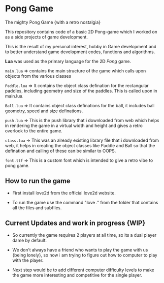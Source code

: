 # Pong Game

The mighty Pong Game {with a retro nostalgia}

This repository contains code of a basic 2D Pong-game which I worked on as a side projects of game development.

This is the result of my personal interest, hobby in Game development and to better understand game development codes, functions and algorithms.

**Lua** was used as the primary language for the 2D *Pong* game.

`main.lua` => contains the main structure of the game which calls upon objects from the various classes 

`Paddle.lua` => It contains the object class defination for the rectangular paddles, including geometry and size of the paddles. This is called upon in main.lua.

`Ball.lua` => It contains object class definations for the ball, it includes ball geometry, speed and size definations.

`push.lua` => This is the push library that i downloaded from web which helps in rendering the game in a virtual width and height and gives a retro overlook to the entire game.

`class.lua` => This was an already existing library file that i downloaded from web, it helps in creating the object classes like Paddle and Ball so that the defination and calling of these can be similar to OOPS.

`font.ttf` => This is a custom font which is intended to give a retro vibe to pong game.

## How to run the game

* First install love2d from the official love2d website.

* To run the game use the command "love ." from the folder that contains all the files and subfiles.

## Current Updates and work in progress {WIP}

* So currently the game requires 2 players at all time, so its a dual player dame by default. 

* We don't always have a friend who wants to play the game with us {being lonely}, so now i am trying to figure out how to computer to play with the player.

* Next step would be to add different computer difficulty levels to make the game more interesting and competitive for the single player.